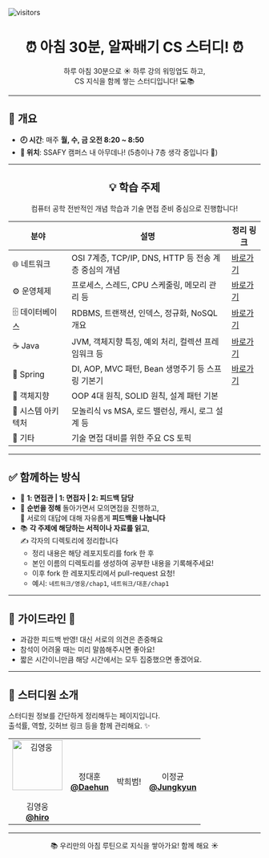 ![visitors](https://visitor-badge.laobi.icu/badge?page_id=your-github-id.CS-Morning-Study)

# <div align="center">⏰ 아침 30분, 알짜배기 CS 스터디! ⏰</div>

<div align="center">

하루 아침 30분으로 ☀️ 하루 강의 워밍업도 하고,  
CS 지식을 함께 쌓는 스터디입니다! 💻📚  

</div>

---

## 📌 개요

- **🕗 시간**: 매주 **월, 수, 금 오전 8:20 ~ 8:50**
- **📍 위치**: SSAFY 캠퍼스 내 아무데나! (5층이나 7층 생각 중입니다 🏢)


---

<div align="center">

## 💡 학습 주제

컴퓨터 공학 전반적인 개념 학습과 기술 면접 준비 중심으로 진행합니다!

</div>

<div align="center">

<table>
  <thead>
    <tr>
      <th>분야</th>
      <th>설명</th>
      <th>정리 링크</th>
    </tr>
  </thead>
  <tbody>
    <tr>
      <td>🌐 네트워크</td>
      <td>OSI 7계층, TCP/IP, DNS, HTTP 등 전송 계층 중심의 개념</td>
      <td><a href="./network/">바로가기</a></td>
    </tr>
    <tr>
      <td>⚙️ 운영체제</td>
      <td>프로세스, 스레드, CPU 스케줄링, 메모리 관리 등</td>
      <td><a href="./operating-system/">바로가기</a></td>
    </tr>
    <tr>
      <td>🗄️ 데이터베이스</td>
      <td>RDBMS, 트랜잭션, 인덱스, 정규화, NoSQL 개요</td>
      <td><a href="./database/">바로가기</a></td>
    </tr>
    <tr>
      <td>☕ Java</td>
      <td>JVM, 객체지향 특징, 예외 처리, 컬렉션 프레임워크 등</td>
      <td><a href="./java/">바로가기</a></td>
    </tr>
    <tr>
      <td>🌱 Spring</td>
      <td>DI, AOP, MVC 패턴, Bean 생명주기 등 스프링 기본기</td>
      <td><a href="./spring/">바로가기</a></td>
    </tr>
    <tr>
      <td>🧱 객체지향</td>
      <td>OOP 4대 원칙, SOLID 원칙, 설계 패턴 기본</td>
      <td></td>
    </tr>
    <tr>
      <td>🧩 시스템 아키텍처</td>
      <td>모놀리식 vs MSA, 로드 밸런싱, 캐시, 로그 설계 등</td>
      <td></td>
    </tr>
    <tr>
      <td>🔖 기타</td>
      <td>기술 면접 대비를 위한 주요 CS 토픽</td>
      <td></td>
    </tr>
  </tbody>
</table>

</div>


---


## ✅ 함께하는 방식

- 🎤 **1: 면접관 | 1: 면접자 | 2: 피드백 담당**  
- 🔁 **순번을 정해** 돌아가면서 모의면접을 진행하고,  
  💬 서로의 대답에 대해 자유롭게 **피드백을 나눕니다**
- 📚 **각 주제에 해당하는 서적이나 자료를 읽고**,  
  ✍️ 각자의 디렉토리에 정리합니다
  - 정리 내용은 해당 레포지토리를 fork 한 후
  - 본인 이름의 디렉토리를 생성하여 공부한 내용을 기록해주세요!
  - 이후 fork 한 레포지토리에서 pull-request 요청!
  - 예시: `네트워크/영웅/chap1`, `네트워크/대훈/chap1`


---


## 🌱 가이드라인 🌱
- 과감한 피드백 반영! 대신 서로의 의견은 존중해요
- 참석이 어려울 때는 미리 말씀해주시면 좋아요!
- 짧은 시간이니만큼 해당 시간에서는 모두 집중했으면 좋겠어요.


---


## 👋 스터디원 소개

스터디원 정보를 간단하게 정리해두는 페이지입니다.  
출석률, 역할, 깃허브 링크 등을 함께 관리해요. ✨

<div align="center">
  <table>
    <tr>
      <td align="center">
        <img src="https://avataaars.io/?avatarStyle=Circle&topType=ShortHairTheCaesar&accessoriesType=Blank&hairColor=Brown&facialHairType=Blank&clotheType=BlazerShirt&clotheColor=PastelBlue&eyeType=Wink&eyebrowType=RaisedExcited&mouthType=Default&skinColor=Light" width="100px" alt="김영웅"/>
        <br/>
        <br/>
        김영웅
        <br/>
        <a href="https://github.com/Kyoungwoong"><b>@hiro</b></a>
      </td>
      <td align="center">
        정대훈
        <br/>
        <a href="https://github.com/daehun1102"><b>@Daehun</b></a>
      </td>
      <td align="center">
        박희범!
      </td>
      <td align="center">
        이정균
        <br/>
        <a href="https://github.com/LeeJungKyun"><b>@Jungkyun</b></a>
      </td>
    </tr>
  </table>
</div>


---


<div align="center">📚 우리만의 아침 루틴으로 지식을 쌓아가요! 함께 해요 ☀️</div>
